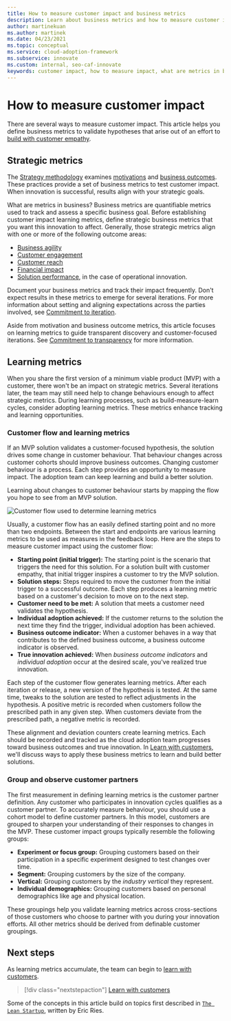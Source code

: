 ```yaml
---
title: How to measure customer impact and business metrics
description: Learn about business metrics and how to measure customer impact and strategic metric goals. Establish learning metrics to measure customer behavior and adoption.
author: martinekuan
ms.author: martinek
ms.date: 04/23/2021
ms.topic: conceptual
ms.service: cloud-adoption-framework
ms.subservice: innovate
ms.custom: internal, seo-caf-innovate
keywords: customer impact, how to measure impact, what are metrics in business, business metrics, learning metrics
---
```


# How to measure customer impact

There are several ways to measure customer impact. This article helps you define business metrics to validate hypotheses that arise out of an effort to [build with customer empathy](./build.md).

## Strategic metrics

The [Strategy methodology](../../strategy/index.md) examines [motivations](../../strategy/motivations.md) and [business outcomes](../../strategy/business-outcomes/index.md). These practices provide a set of business metrics to test customer impact. When innovation is successful, results align with your strategic goals.

What are metrics in business? Business metrics are quantifiable metrics used to track and assess a specific business goal. Before establishing customer impact learning metrics, define strategic business metrics that you want this innovation to affect. Generally, those strategic metrics align with one or more of the following outcome areas:

- [Business agility](../../strategy/business-outcomes/agility-outcomes.md)
- [Customer engagement](../../strategy/business-outcomes/engagement-outcomes.md)
- [Customer reach](../../strategy/business-outcomes/reach-outcomes.md)
- [Financial impact](../../strategy/business-outcomes/fiscal-outcomes.md)
- [Solution performance](../../strategy/business-outcomes/fiscal-outcomes.md), in the case of operational innovation.

Document your business metrics and track their impact frequently. Don't expect results in these metrics to emerge for several iterations. For more information about setting and aligning expectations across the parties involved, see [Commitment to iteration](./index.md#commitment-to-iteration).

Aside from motivation and business outcome metrics, this article focuses on learning metrics to guide transparent discovery and customer-focused iterations. See [Commitment to transparency](./index.md#commitment-to-transparency) for more information.

## Learning metrics

When you share the first version of a minimum viable product (MVP) with a customer, there won't be an impact on strategic metrics. Several iterations later, the team may still need help to change behaviours enough to affect strategic metrics. During learning processes, such as build-measure-learn cycles, consider adopting learning metrics. These metrics enhance tracking and learning opportunities.

### Customer flow and learning metrics

If an MVP solution validates a customer-focused hypothesis, the solution drives some change in customer behaviour. That behaviour changes across customer cohorts should improve business outcomes. Changing customer behaviour is a process. Each step provides an opportunity to measure impact. The adoption team can keep learning and build a better solution.

Learning about changes to customer behaviour starts by mapping the flow you hope to see from an MVP solution.

![Customer flow used to determine learning metrics](../../_images/innovate/customer-flow-learning-metrics.png)

Usually, a customer flow has an easily defined starting point and no more than two endpoints. Between the start and endpoints are various learning metrics to be used as measures in the feedback loop. Here are the steps to measure customer impact using the customer flow:

- **Starting point (initial trigger):** The starting point is the scenario that triggers the need for this solution. For a solution built with customer empathy, that initial trigger inspires a customer to try the MVP solution.
- **Solution steps:** Steps required to move the customer from the initial trigger to a successful outcome. Each step produces a learning metric based on a customer's decision to move on to the next step.
- **Customer need to be met:** A solution that meets a customer need validates the hypothesis.
- **Individual adoption achieved:** If the customer returns to the solution the next time they find the trigger, individual adoption has been achieved.
- **Business outcome indicator:** When a customer behaves in a way that contributes to the defined business outcome, a business outcome indicator is observed.
- **True innovation achieved:** When *business outcome indicators* and *individual adoption* occur at the desired scale, you've realized true innovation.

Each step of the customer flow generates learning metrics. After each iteration or release, a new version of the hypothesis is tested. At the same time, tweaks to the solution are tested to reflect adjustments in the hypothesis. A positive metric is recorded when customers follow the prescribed path in any given step. When customers deviate from the prescribed path, a negative metric is recorded.

These alignment and deviation counters create learning metrics. Each should be recorded and tracked as the cloud adoption team progresses toward business outcomes and true innovation. In [Learn with customers](./learn.md), we'll discuss ways to apply these business metrics to learn and build better solutions.

### Group and observe customer partners

The first measurement in defining learning metrics is the customer partner definition. Any customer who participates in innovation cycles qualifies as a customer partner. To accurately measure behaviour, you should use a cohort model to define customer partners. In this model, customers are grouped to sharpen your understanding of their responses to changes in the MVP. These customer impact groups typically resemble the following groups:

- **Experiment or focus group:** Grouping customers based on their participation in a specific experiment designed to test changes over time.
- **Segment:** Grouping customers by the size of the company.
- **Vertical:** Grouping customers by the *industry vertical* they represent.
- **Individual demographics:** Grouping customers based on personal demographics like age and physical location.

These groupings help you validate learning metrics across cross-sections of those customers who choose to partner with you during your innovation efforts. All other metrics should be derived from definable customer groupings.

## Next steps

As learning metrics accumulate, the team can begin to [learn with customers](./learn.md).

> [!div class="nextstepaction"]
> [Learn with customers](./learn.md)

Some of the concepts in this article build on topics first described in [`The Lean Startup`](http://theleanstartup.com/book), written by Eric Ries.
